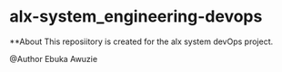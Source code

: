 # alx-system_engineering-devops
**About
This reposiitory is created for the  alx system devOps project.

@Author Ebuka Awuzie
